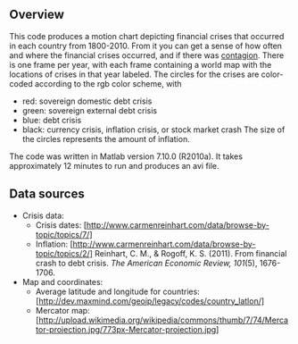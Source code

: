 ## Overview
This code produces a motion chart depicting financial crises that occurred in each country from 1800-2010. From it you can get a sense of how often and where the financial crises occurred, and if there was [contagion](https://en.wikipedia.org/wiki/Financial_contagion). There is one frame per year, with each frame containing a world map with the locations of crises in that year labeled. The circles for the crises are color-coded according to the rgb color scheme, with
- red: sovereign domestic debt crisis
- green: sovereign external debt crisis
- blue: debt crisis
- black: currency crisis, inflation crisis, or stock market crash
The size of the circles represents the amount of inflation.

The code was written in Matlab version 7.10.0 (R2010a). It takes approximately 12 minutes to run and produces an avi file.

## Data sources
- Crisis data:
	- Crisis dates: [http://www.carmenreinhart.com/data/browse-by-topic/topics/7/]
	- Inflation: [http://www.carmenreinhart.com/data/browse-by-topic/topics/2/]
	Reinhart, C. M., & Rogoff, K. S. (2011). From financial crash to debt crisis. *The American Economic Review, 101*(5), 1676-1706.
- Map and coordinates:
	- Average latitude and longitude for countries: [http://dev.maxmind.com/geoip/legacy/codes/country_latlon/]
	- Mercator map: [http://upload.wikimedia.org/wikipedia/commons/thumb/7/74/Mercator-projection.jpg/773px-Mercator-projection.jpg]


